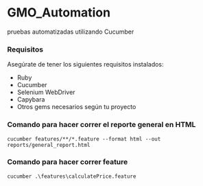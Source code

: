 # GMO_Automation
pruebas automatizadas utilizando Cucumber
### Requisitos
Asegúrate de tener los siguientes requisitos instalados:
- Ruby
- Cucumber
- Selenium WebDriver
- Capybara
- Otros gems necesarios según tu proyecto
### Comando para hacer correr el reporte general en HTML
`````````
cucumber features/**/*.feature --format html --out reports/general_report.html
`````````
### Comando para hacer correr feature
```
cucumber .\features\calculatePrice.feature  
```
